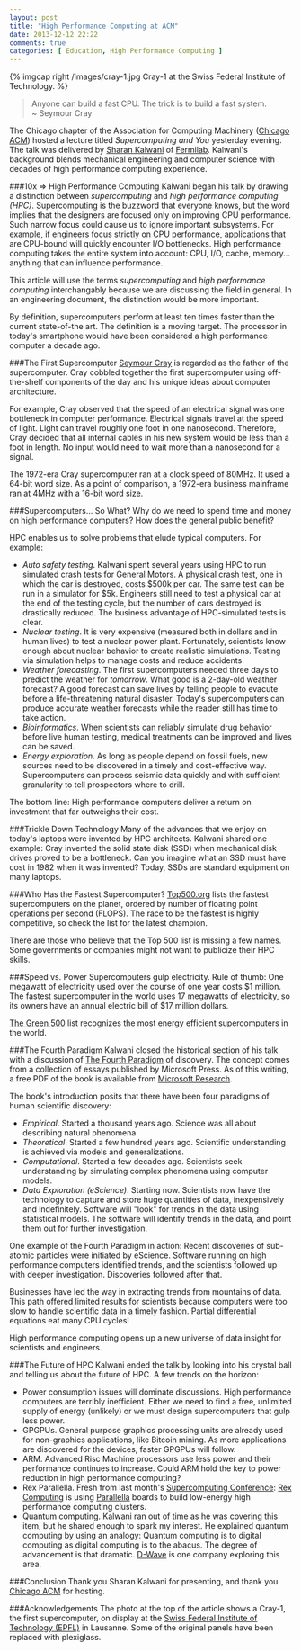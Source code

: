 ```yaml
---
layout: post
title: "High Performance Computing at ACM"
date: 2013-12-12 22:22
comments: true
categories: [ Education, High Performance Computing ]
---
```

{% imgcap right /images/cray-1.jpg Cray-1 at the Swiss Federal Institute of Technology. %}
>Anyone can build a fast CPU. The trick is to build a fast system. 
>&nbsp;<br/>
>~ Seymour Cray

The Chicago chapter of the Association for Computing Machinery ([Chicago ACM](http://www.chicagoacm.org/)) hosted a lecture titled _Supercomputing and You_ yesterday evening. The talk was delivered by [Sharan Kalwani](http://www.linkedin.com/in/sharankalwani) of [Fermilab](http://www.fnal.gov/). Kalwani's background blends mechanical engineering and computer science with decades of high performance computing experience.

###10x => High Performance Computing
Kalwani began his talk by drawing a distinction between _supercomputing_ and _high performance computing (HPC)_. Supercomputing is the buzzword that everyone knows, but the word implies that the designers are focused only on improving CPU performance. Such narrow focus could cause us to ignore important subsystems. For example, if engineers focus strictly on CPU performance, applications that are CPU-bound will quickly encounter I/O bottlenecks. High performance computing takes the entire system into account: CPU, I/O, cache, memory... anything that can influence performance. 
<!--more-->
This article will use the terms _supercomputing_ and _high performance computing_ interchangably because we are discussing the field in general. In an engineering document, the distinction would be more important.

By definition, supercomputers perform at least ten times faster than the current state-of-the art. The definition is a moving target. The processor in today's smartphone would have been considered a high performance computer a decade ago.

###The First Supercomputer
[Seymour Cray](http://www.cray.com/) is regarded as the father of the supercomputer. Cray cobbled together the first supercomputer using off-the-shelf components of the day and his unique ideas about computer architecture. 

For example, Cray observed that the speed of an electrical signal was one bottleneck in computer performance. Electrical signals travel at the speed of light. Light can travel roughly one foot in one nanosecond.  Therefore, Cray decided that all internal cables in his new system would be less than a foot in length. No input would need to wait more than a nanosecond for a signal.

The 1972-era Cray supercomputer ran at a clock speed of 80MHz. It used a 64-bit word size. As a point of comparison, a 1972-era business mainframe ran at 4MHz with a 16-bit word size.
 
###Supercomputers... So What?
Why do we need to spend time and money on high performance computers?  How does the general public benefit?

HPC enables us to solve problems that elude typical computers. For example:

* *Auto safety testing*. Kalwani spent several years using HPC to run simulated crash tests for General Motors. A physical crash test, one in which the car is destroyed, costs $500k per car. The same test can be run in a simulator for $5k. Engineers still need to test a physical car at the end of the testing cycle, but the number of cars destroyed is drastically reduced. The business advantage of HPC-simulated tests is clear.
* *Nuclear testing*. It is very expensive (measured both in dollars and in human lives) to test a nuclear power plant. Fortunately, scientists know enough about nuclear behavior to create realistic simulations. Testing via simulation helps to manage costs and reduce accidents.
* *Weather forecasting*. The first supercomputers needed three days to predict the weather for _tomorrow_. What good is a 2-day-old weather forecast? A good forecast can save lives by telling people to evacute before a life-threatening natural disaster. Today's supercomputers can produce accurate weather forecasts while the reader still has time to take action.
* *Bioinformatics*. When scientists can reliably simulate drug behavior before live human testing, medical treatments can be improved and lives can be saved.
* *Energy exploration*. As long as people depend on fossil fuels, new sources need to be discovered in a timely and cost-effective way.  Supercomputers can process seismic data quickly and with sufficient granularity to tell prospectors where to drill.

The bottom line: High performance computers deliver a return on investment that far outweighs their cost.

###Trickle Down Technology
Many of the advances that we enjoy on today's laptops were invented by HPC architects. Kalwani shared one example: Cray invented the solid state disk (SSD) when mechanical disk drives proved to be a bottleneck. Can you imagine what an SSD must have cost in 1982 when it was invented? Today, SSDs are standard equipment on many laptops.

###Who Has the Fastest Supercomputer?
[Top500.org](http://top500.org/) lists the fastest supercomputers on the planet, ordered by number of floating point operations per second (FLOPS). The race to be the fastest is highly competitive, so check the list for the latest champion.

There are those who believe that the Top 500 list is missing a few names. Some governments or companies might not want to publicize their HPC skills. 

###Speed vs. Power
Supercomputers gulp electricity. Rule of thumb: One megawatt of electricity used over the course of one year costs $1 million. The fastest supercomputer in the world uses 17 megawatts of electricity, so its owners have an annual electric bill of $17 million dollars.

[The Green 500](http://green500.org) list recognizes the most energy efficient supercomputers in the world. 

###The Fourth Paradigm
Kalwani closed the historical section of his talk with a discussion of [The Fourth Paradigm](http://research.microsoft.com/en-us/collaboration/fourthparadigm/) of discovery. The concept comes from a collection of essays published by Microsoft Press. As of this writing, a free PDF of the book is available from [Microsoft Research](http://research.microsoft.com/en-us/collaboration/fourthparadigm/).

The book's introduction posits that there have been four paradigms of human scientific discovery:

* *Empirical*. Started a thousand years ago. Science was all about describing natural phenomena.
* *Theoretical*. Started a few hundred years ago. Scientific understanding is achieved via models and generalizations.
* *Computational*. Started a few decades ago. Scientists seek understanding by simulating complex phenomena using computer models.
* *Data Exploration (eScience)*. Starting now. Scientists now have the technology to capture and store huge quantities of data, inexpensively and indefinitely. Software will "look" for trends in the data using statistical models. The software will identify trends in the data, and point them out for further investigation.

One example of the Fourth Paradigm in action: Recent discoveries of sub-atomic particles were initiated by eScience. Software running on high performance computers identified trends, and the scientists followed up with deeper investigation. Discoveries followed after that.

Businesses have led the way in extracting trends from mountains of data. This path offered limited results for scientists because computers were too slow to handle scientific data in a timely fashion. Partial differential equations eat many CPU cycles!

High performance computing opens up a new universe of data insight for scientists and engineers.

###The Future of HPC
Kalwani ended the talk by looking into his crystal ball and telling us about the future of HPC. A few trends on the horizon:

* Power consumption issues will dominate discussions. High performance computers are terribly inefficient. Either we need to find a free, unlimited supply of energy (unlikely) or we must design supercomputers that gulp less power.
* GPGPUs. General purpose graphics processing units are already used for non-graphics applications, like Bitcoin mining. As more applications are discovered for the devices, faster GPGPUs will follow.
* ARM. Advanced Risc Machine processors use less power and their performance continues to increase. Could ARM hold the key to power reduction in high performance computing?
* Rex Parallella. Fresh from last month's [Supercomputing Conference](http://sc13.supercomputing.org/): [Rex Computing](http://www.rexcomputing.com/) is using [Parallella](http://www.parallella.org/) boards to build low-energy high performance computing clusters.
* Quantum computing. Kalwani ran out of time as he was covering this item, but he shared enough to spark my interest. He explained quantum computing by using an analogy: Quantum computing is to digital computing as digital computing is to the abacus. The degree of advancement is that dramatic. [D-Wave](http://www.dwavesys.com/) is one company exploring this area.

###Conclusion
Thank you Sharan Kalwani for presenting, and thank you [Chicago ACM](http://www.chicagoacm.org/) for hosting.

###Acknowledgements
The photo at the top of the article shows a Cray-1, the first supercomputer, on display at the [Swiss Federal Institute of Technology (EPFL)](http://www.epfl.ch/) in Lausanne. Some of the original panels have been replaced with plexiglass.
